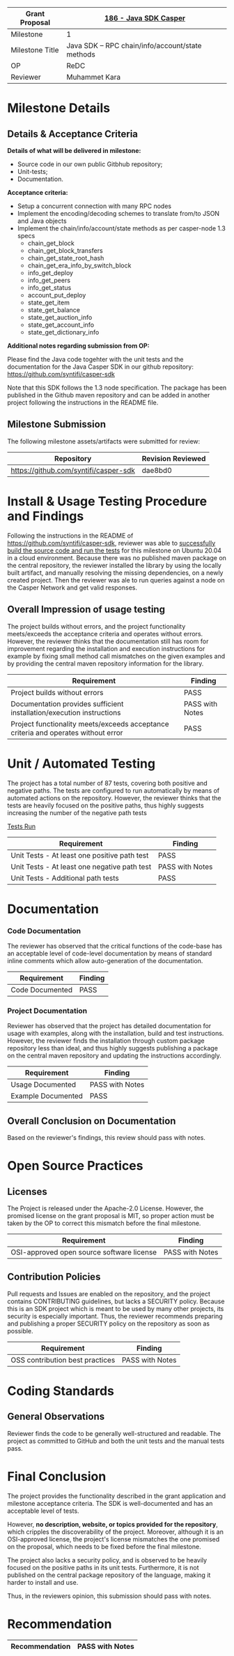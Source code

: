 Grant Proposal | [186 - Java SDK Casper](https://portal.devxdao.com/public-proposals/186)
------------ | -------------
Milestone | 1
Milestone Title | Java SDK – RPC chain/info/account/state methods
OP | ReDC
Reviewer | Muhammet Kara

# Milestone Details

## Details & Acceptance Criteria

**Details of what will be delivered in milestone:**

- Source code in our own public Gitbhub repository;
- Unit-tests;
- Documentation.

**Acceptance criteria:**

- Setup a concurrent connection with many RPC nodes
- Implement the encoding/decoding schemes to translate from/to JSON and Java objects
- Implement the chain/info/account/state methods as per casper-node 1.3 specs
  - chain_get_block
  - chain_get_block_transfers
  - chain_get_state_root_hash
  - chain_get_era_info_by_switch_block
  - info_get_deploy
  - info_get_peers
  - info_get_status
  - account_put_deploy
  - state_get_item
  - state_get_balance
  - state_get_auction_info
  - state_get_account_info
  - state_get_dictionary_info

**Additional notes regarding submission from OP:**

Please find the Java code togehter with the unit tests and the documentation for the Java Casper SDK in our github repository: https://github.com/syntifi/casper-sdk

Note that this SDK follows the 1.3 node specification. The package has been published in the Github maven repository and can be added in another project following the instructions in the README file.


## Milestone Submission

The following milestone assets/artifacts were submitted for review:

Repository | Revision Reviewed
------------ | -------------
https://github.com/syntifi/casper-sdk | dae8bd0

# Install & Usage Testing Procedure and Findings

Following the instructions in the README of https://github.com/syntifi/casper-sdk, reviewer was able to [successfully build the source code and run the tests](build-and-test.md) for this milestone on Ubuntu 20.04 in a cloud environment. Because there was no published maven package on the central repository, the reviewer installed the library by using the locally built artifact, and manually resolving the missing dependencies, on a newly created project. Then the reviewer was ale to run queries against a node on the Casper Network and get valid responses.

## Overall Impression of usage testing

The project builds without errors, and the project functionality meets/exceeds the acceptance criteria and operates without errors. However, the reviewer thinks that the documentation still has room for improvement regarding the installation and execution instructions for example by fixing small method call mismatches on the given examples and by providing the central maven repository information for the library.

Requirement | Finding
------------ | -------------
Project builds without errors | PASS
Documentation provides sufficient installation/execution instructions | PASS with Notes
Project functionality meets/exceeds acceptance criteria and operates without error | PASS

# Unit / Automated Testing

The project has a total number of 87 tests, covering both positive and negative paths. The tests are configured to run automatically by means of automated actions on the repository. However, the reviewer thinks that the tests are heavily focused on the positive paths, thus highly suggests increasing the number of the negative path tests

[Tests Run](test-run.md)

Requirement | Finding
------------ | -------------
Unit Tests - At least one positive path test | PASS
Unit Tests - At least one negative path test | PASS with Notes
Unit Tests - Additional path tests | PASS

# Documentation

### Code Documentation

The reviewer has observed that the critical functions of the code-base has an acceptable level of code-level documentation by means of standard inline comments which allow auto-generation of the documentation.

Requirement | Finding
------------ | -------------
Code Documented | PASS

### Project Documentation

Reviewer has observed that the project has detailed documentation for usage with examples, along with the installation, build and test instructions. However, the reviewer finds the installation through custom package repository less than ideal, and thus highly suggests publishing a package on the central maven repository and updating the instructions accordingly.

Requirement | Finding
------------ | -------------
Usage Documented | PASS with Notes
Example Documented | PASS

## Overall Conclusion on Documentation

Based on the reviewer's findings, this review should pass with notes.

# Open Source Practices

## Licenses

The Project is released under the Apache-2.0 License. However, the promised license on the grant proposal is MIT, so proper action must be taken by the OP to correct this mismatch before the final milestone.

Requirement | Finding
------------ | -------------
OSI-approved open source software license | PASS with Notes

## Contribution Policies

Pull requests and Issues are enabled on the repository, and the project contains CONTRIBUTING guidelines, but lacks a SECURITY policy. Because this is an SDK project which is meant to be used by many other projects, its security is especially important. Thus, the reviewer recommends preparing and publishing a proper SECURITY policy on the repository as soon as possible.

Requirement | Finding
------------ | -------------
OSS contribution best practices | PASS with Notes

# Coding Standards

## General Observations

Reviewer finds the code to be generally well-structured and readable. The project as committed to GitHub and both the unit tests and the manual tests pass.

# Final Conclusion

The project provides the functionality described in the grant application and milestone acceptance criteria. The SDK is well-documented and has an acceptable level of tests.

However, **no description, website, or topics provided for the repository**, which cripples the discoverability of the project. Moreover, although it is an OSI-approved license, the project's license mismatches the one promised on the proposal, which needs to be fixed before the final milestone.

The project also lacks a security policy, and is observed to be heavily focused on the positive paths in its unit tests. Furthermore, it is not published on the central package repository of the language, making it harder to install and use.

Thus, in the reviewers opinion, this submission should pass with notes.

# Recommendation

Recommendation | PASS with Notes
------------ | -------------

